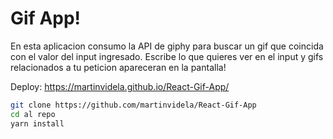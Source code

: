 # Gif App!

En esta aplicacion consumo la API de giphy para buscar un gif que coincida con el valor del input ingresado. 
Escribe lo que quieres ver en el input y gifs relacionados a tu peticion apareceran en la pantalla!

Deploy: https://martinvidela.github.io/React-Gif-App/

```bash
git clone https://github.com/martinvidela/React-Gif-App
cd al repo
yarn install
```
